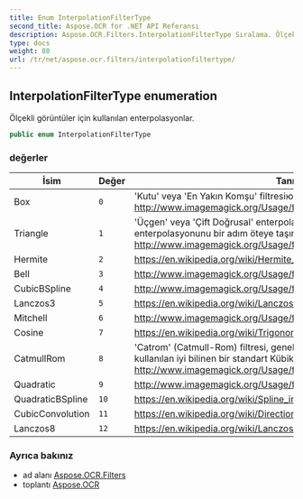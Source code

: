 ```yaml
---
title: Enum InterpolationFilterType
second_title: Aspose.OCR for .NET API Referansı
description: Aspose.OCR.Filters.InterpolationFilterType Sıralama. Ölçekli görüntüler için kullanılan enterpolasyonlar.
type: docs
weight: 80
url: /tr/net/aspose.ocr.filters/interpolationfiltertype/
---
```

## InterpolationFilterType enumeration

Ölçekli görüntüler için kullanılan enterpolasyonlar.

```csharp
public enum InterpolationFilterType
```

### değerler

| İsim | Değer | Tanım |
| --- | --- | --- |
| Box | `0` | 'Kutu' veya 'En Yakın Komşu' filtresiю http://www.imagemagick.org/Usage/filter/#box |
| Triangle | `1` | 'Üçgen' veya 'Çift Doğrusal' enterpolasyon filtresi, en yakın komşuluğun enterpolasyonunu bir adım öteye taşır. http://www.imagemagick.org/Usage/filter/#triangle |
| Hermite | `2` | https://en.wikipedia.org/wiki/Hermite_interpolation |
| Bell | `3` | http://www.imagemagick.org/Usage/filter/#gaussian |
| CubicBSpline | `4` | http://www.imagemagick.org/Usage/filter/#cubics |
| Lanczos3 | `5` | https://en.wikipedia.org/wiki/Lanczos_resampling |
| Mitchell | `6` | http://www.imagemagick.org/Usage/filter/#mitchell |
| Cosine | `7` | https://en.wikipedia.org/wiki/Trigonometric_interpolation |
| CatmullRom | `8` | 'Catrom' (Catmull-Rom) filtresi, genellikle enterpolasyon işlevi olarak kullanılan iyi bilinen bir standart Kübik Filtredir. http://www.imagemagick.org/Usage/filter/#catrom-c |
| Quadratic | `9` | http://www.imagemagick.org/Usage/filter/#quadratic |
| QuadraticBSpline | `10` | https://en.wikipedia.org/wiki/Spline_interpolation |
| CubicConvolution | `11` | https://en.wikipedia.org/wiki/Directional_Cubic_Convolution_Interpolation |
| Lanczos8 | `12` | https://en.wikipedia.org/wiki/Lanczos_resampling |

### Ayrıca bakınız

* ad alanı [Aspose.OCR.Filters](../../aspose.ocr.filters/)
* toplantı [Aspose.OCR](../../)


